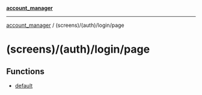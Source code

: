 [**account_manager**](../../../../README.md)

***

[account_manager](../../../../modules.md) / (screens)/(auth)/login/page

# (screens)/(auth)/login/page

## Functions

- [default](functions/default.md)
